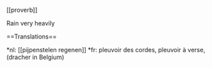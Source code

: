 [[proverb]]

Rain very heavily

==Translations==

*nl: [[pijpenstelen regenen]]
*fr: pleuvoir des cordes, pleuvoir à verse, (dracher in Belgium)
